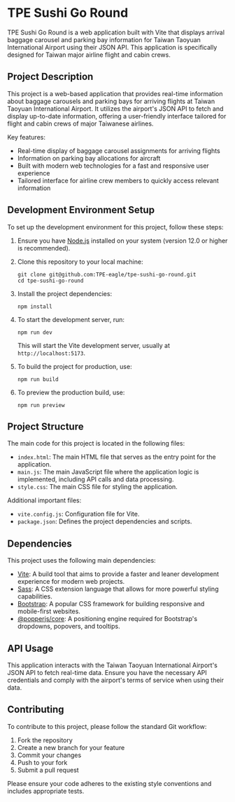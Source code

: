 # TPE Sushi Go Round

TPE Sushi Go Round is a web application built with Vite that displays arrival baggage carousel and parking bay information for Taiwan Taoyuan International Airport using their JSON API. This application is specifically designed for Taiwan major airline flight and cabin crews.

## Project Description

This project is a web-based application that provides real-time information about baggage carousels and parking bays for arriving flights at Taiwan Taoyuan International Airport. It utilizes the airport's JSON API to fetch and display up-to-date information, offering a user-friendly interface tailored for flight and cabin crews of major Taiwanese airlines.

Key features:
- Real-time display of baggage carousel assignments for arriving flights
- Information on parking bay allocations for aircraft
- Built with modern web technologies for a fast and responsive user experience
- Tailored interface for airline crew members to quickly access relevant information

## Development Environment Setup

To set up the development environment for this project, follow these steps:

1. Ensure you have [Node.js](https://nodejs.org/) installed on your system (version 12.0 or higher is recommended).

2. Clone this repository to your local machine:
   ```
   git clone git@github.com:TPE-eagle/tpe-sushi-go-round.git
   cd tpe-sushi-go-round
   ```

3. Install the project dependencies:
   ```
   npm install
   ```

4. To start the development server, run:
   ```
   npm run dev
   ```

   This will start the Vite development server, usually at `http://localhost:5173`.

5. To build the project for production, use:
   ```
   npm run build
   ```

6. To preview the production build, use:
   ```
   npm run preview
   ```

## Project Structure

The main code for this project is located in the following files:

- `index.html`: The main HTML file that serves as the entry point for the application.
- `main.js`: The main JavaScript file where the application logic is implemented, including API calls and data processing.
- `style.css`: The main CSS file for styling the application.

Additional important files:

- `vite.config.js`: Configuration file for Vite.
- `package.json`: Defines the project dependencies and scripts.

## Dependencies

This project uses the following main dependencies:

- [Vite](https://vitejs.dev/): A build tool that aims to provide a faster and leaner development experience for modern web projects.
- [Sass](https://sass-lang.com/): A CSS extension language that allows for more powerful styling capabilities.
- [Bootstrap](https://getbootstrap.com/): A popular CSS framework for building responsive and mobile-first websites.
- [@popperjs/core](https://popper.js.org/): A positioning engine required for Bootstrap's dropdowns, popovers, and tooltips.

## API Usage

This application interacts with the Taiwan Taoyuan International Airport's JSON API to fetch real-time data. Ensure you have the necessary API credentials and comply with the airport's terms of service when using their data.

## Contributing

To contribute to this project, please follow the standard Git workflow:

1. Fork the repository
2. Create a new branch for your feature
3. Commit your changes
4. Push to your fork
5. Submit a pull request

Please ensure your code adheres to the existing style conventions and includes appropriate tests.